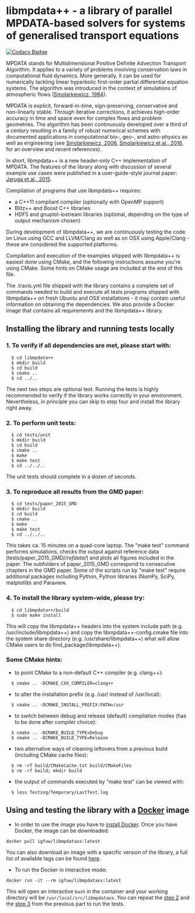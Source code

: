 libmpdata++ - a library of parallel MPDATA-based solvers for systems of generalised transport equations
=======================================================================

[![Codacy Badge](https://api.codacy.com/project/badge/Grade/c1be1645743a463b8ead70f111d2ba15)](https://app.codacy.com/app/igfuw/libmpdataxx?utm_source=github.com&utm_medium=referral&utm_content=igfuw/libmpdataxx&utm_campaign=badger)

MPDATA stands for Multidimensional Positive Definite Advection Transport Algorithm.
It applies to a variety of problems involving conservation laws in computational fluid dynamics.
More generally, it can be used for numerically tackling linear hyperbolic first-order
partial differential equation systems. The algorithm was introduced in the context of simulations of atmospheric flows
([Smolarkiewicz, 1984](http://doi.org/10.1016/0021-9991(84)90121-9)).

MPDATA is explicit, forward-in-time, sign-preserving, conservative and non-linearly stable.
Through iterative corrections, it achieves high-order accuracy in time and space even for complex flows and problem geometries.
The algorithm has been continuously developed over a third of a century
resulting in a family of robust numerical schemes with documented applications in computational bio-, geo-, and astro-physics as well as engineering
(see [Smolarkiewicz, 2006](http://doi.org/10.1002/fld.1071), [Smolarkiewicz et al., 2016](http://doi.org/10.1016/j.jcp.2016.06.048),
for an overview and recent references).

In short, libmpdata++ is a new header-only C++ implementation of MPDATA.
The features of the library along with discussion of several example
use cases were published in a user-guide-style journal paper:
[Jaruga et al., 2015](http://www.geosci-model-dev.net/8/1005/2015/).

Compilation of programs that use libmpdata++ requires:
- a C++11 compliant compiler (optionally with OpenMP support)
- Blitz++ and Boost C++ libraries
- HDF5 and gnuplot-iostream libraries
  (optional, depending on the type of output mechanism chosen)

During development of libmpdata++, we are continuously testing
the code on Linux using GCC and LLVM/Clang as well as on OSX
using Apple/Clang - these are considered the supported platforms.

Compilation and execution of the examples shipped with libmpdata++
is easiest done using CMake, and the following instructions assume
you're using CMake. Some hints on CMake usage are included at the
end of this file.

The .travis.yml file shipped with the library contains a complete
set of commands needed to build and execute all tests programs
shipped with libmpdata++ on fresh Ubuntu and OSX installations -
it may contain useful information on obtaining the dependencies.
We also provide a Docker image that contains all requirements
and the libmpdata++ library.

## Installing the library and running tests locally

### 1. To verify if all dependencies are met, please start with:
```
  $ cd libmpdata++
  $ mkdir build
  $ cd build
  $ cmake ..
  $ cd ../..
```
The next two steps are optional test. Running the tests is highly
recommended to verify if the library works correctly in your
environment. Nevertheless, in principle you can skip to step four
and install the library right away.

### 2. To perform unit tests:
```
  $ cd tests/unit
  $ mkdir build
  $ cd build
  $ cmake ..
  $ make
  $ make test
  $ cd ../../..
```
The unit tests should complete in a dozen of seconds.

### 3. To reproduce all results from the GMD paper:
```
  $ cd tests/paper_2015_GMD
  $ mkdir build
  $ cd build
  $ cmake ..
  $ make
  $ make test
  $ cd ../../..
```
This takes ca. 15 minutes on a quad-core laptop. The "make test"
command performs simulations, checks the output against reference
data (tests/paper_2015_GMD/*/refdata/*) and plots all figures
included in the paper. The subfolders of paper_2015_GMD correspond
to consecutive chapters in the GMD paper. Some of the scripts run
by "make test" require additional packages including Python, Python
libraries (NumPy, SciPy, matplotlib) and Paraview.

### 4. To install the library system-wide, please try:
```
  $ cd libmpdata++/build
  $ sudo make install
```
This will copy the libmpdata++ headers into the system include path
(e.g. /usr/include/libmpdata++) and copy the libmpdata++-config.cmake
file into the system share directory (e.g. /usr/share/libmpdata++)
what will allow CMake users to do find_package(libmpdata++).

### Some CMake hints:
- to point CMake to a non-default C++ compiler (e.g. clang++):
```
  $ cmake .. -DCMAKE_CXX_COMPILER=clang++
```
- to alter the installation prefix (e.g. /usr/ instead of /usr/local):
```
  $ cmake .. -DCMAKE_INSTALL_PREFIX:PATH=/usr
```
- to switch between debug and release (default) compilation modes
  (has to be done after compiler choice):
```
  $ cmake .. -DCMAKE_BUILD_TYPE=Debug
  $ cmake .. -DCMAKE_BUILD_TYPE=Release
```
- two alternative ways of cleaning leftovers from a previous build
  (including CMake cache files):
```
  $ rm -rf build/CMakeCache.txt build/CMakeFiles
  $ rm -rf build; mkdir build
```
- the output of commands executed by "make test" can be viewed with:
```
  $ less Testing/Temporary/LastTest.log
```

## Using and testing the library with a [Docker](https://docs.docker.com/) image

- In order to use the image you have to [install Docker](https://docs.docker.com/install/).
Once you have Docker, the image can be downloaded:

```
docker pull igfuw/libmpdataxx:latest
```
You can also download an image with a specific version of the library,
a full list of available tags can be found [here](https://hub.docker.com/r/igfuw/libmpdataxx/tags/).

- To run the Docker in interactive mode:
```
docker run -it --rm igfuw/libmpdataxx:latest
```
This will open an interactive `bash` in the container
and your working directory will be `/usr/local/src/libmpdataxx`.
You can repeat the [step 2](#2-to-perform-unit-tests)
and the [step 3](#3-to-reproduce-all-results-from-the-gmd-paper) from the previous part to run the tests.
